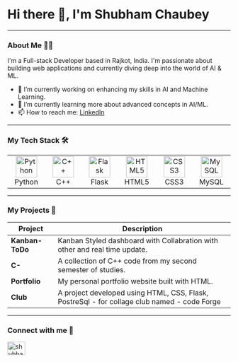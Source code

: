 # Hi there 👋, I'm Shubham Chaubey

---

### About Me 👨‍💻

I'm a Full-stack Developer based in Rajkot, India. I'm passionate about building web applications and currently diving deep into the world of AI & ML.

- 🔭 I’m currently working on enhancing my skills in AI and Machine Learning.
- 🌱 I’m currently learning more about advanced concepts in AI/ML.
- 📫 How to reach me: [LinkedIn](https://www.linkedin.com/in/shubham-chaubey-10613b33b)

---

### My Tech Stack 🛠

<table align="center">
  <tr>
    <td align="center" width="96">
        <img src="https://skillicons.dev/icons?i=python" width="48" height="48" alt="Python" />
      <br>Python
    </td>
    <td align="center" width="96">
        <img src="https://skillicons.dev/icons?i=cpp" width="48" height="48" alt="C++" />
      <br>C++
    </td>
    <td align="center" width="96">
        <img src="https://skillicons.dev/icons?i=flask" width="48" height="48" alt="Flask" />
      <br>Flask
    </td>
    <td align="center" width="96">
        <img src="https://skillicons.dev/icons?i=html" width="48" height="48" alt="HTML5" />
      <br>HTML5
    </td>
     <td align="center" width="96">
        <img src="https://skillicons.dev/icons?i=css" width="48" height="48" alt="CSS3" />
      <br>CSS3
    </td>
    <td align="center" width="96">
        <img src="https://skillicons.dev/icons?i=mysql" width="48" height="48" alt="MySQL" />
      <br>MySQL
    </td>
<!--     <td align="center" width="96">
        <img src="https://skillicons.dev/icons?i=tensorflow" width="48" height="48" alt="PostreSql" />
      <br>PostreSQL
    </td> -->
  </tr>
</table>

---

### My Projects 🚀

| Project | Description |
|---|---|
| **Kanban-ToDo** | Kanban Styled dashboard with Collabration with other and real time update. |
| **C-** | A collection of C++ code from my second semester of studies. |
| **Portfolio** | My personal portfolio website built with HTML. |
| **Club** | A project developed using HTML, CSS, Flask, PostreSql - for collage club named - code Forge |

---

### Connect with me 🤝

<p align="left">
<a href="https://www.linkedin.com/in/shubham-chaubey-10613b33b" target="blank"><img align="center" src="https://raw.githubusercontent.com/rahuldkjain/github-profile-readme-generator/master/src/images/icons/Social/linked-in-alt.svg" alt="shubham-chaubey-10613b33b" height="30" width="40" /></a>
</p>
